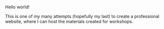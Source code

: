 Hello world!

This is one of my many attempts (hopefully my last) to create a professional website, where I can host the materials created for workshops. 
